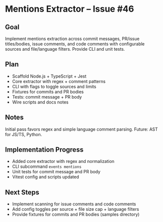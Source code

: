 # Mentions Extractor – Issue #46

## Goal

Implement mentions extraction across commit messages, PR/issue titles/bodies, issue comments, and code comments with configurable sources and file/language filters. Provide CLI and unit tests.

## Plan

- Scaffold Node.js + TypeScript + Jest
- Core extractor with regex + comment patterns
- CLI with flags to toggle sources and limits
- Fixtures for commits and PR bodies
- Tests: commit message + PR body
- Wire scripts and docs notes

## Notes

Initial pass favors regex and simple language comment parsing. Future: AST for JS/TS, Python.

## Implementation Progress

- Added core extractor with regex and normalization
- CLI subcommand `events mentions`
- Unit tests for commit message and PR body
- Vitest config and scripts updated

## Next Steps

- Implement scanning for issue comments and code comments
- Add config toggles per source + file size cap + language filters
- Provide fixtures for commits and PR bodies (samples directory)
